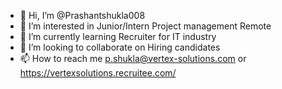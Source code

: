 - 👋 Hi, I’m @Prashantshukla008
- 👀 I’m interested in Junior/Intern Project management Remote
- 🌱 I’m currently learning Recruiter for IT industry 
- 💞️ I’m looking to collaborate on Hiring candidates
- 📫 How to reach me p.shukla@vertex-solutions.com or https://vertexsolutions.recruitee.com/

<!---
Prashantshukla008/Prashantshukla008 is a ✨ special ✨ repository because its `README.md` (this file) appears on your GitHub profile.
You can click the Preview link to take a look at your changes.
--->

